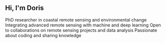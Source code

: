 ## Hi, I'm Doris
PhD researcher in coastal remote sensing and environmental change
Integrating advanced remote sensing with machine and deep learning
Open to collaborations on remote sensing projects and data analysis
Passionate about coding and sharing knowledge
